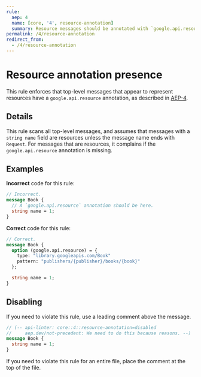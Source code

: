 ```yaml
---
rule:
  aep: 4
  name: [core, '4', resource-annotation]
  summary: Resource messages should be annotated with `google.api.resource`.
permalink: /4/resource-annotation
redirect_from:
  - /4/resource-annotation
---
```


# Resource annotation presence

This rule enforces that top-level messages that appear to represent resources
have a `google.api.resource` annotation, as described in [AEP-4][].

## Details

This rule scans all top-level messages, and assumes that messages with a
 `string name` field are resources unless the message name ends with `Request`.
For messages that are resources, it complains if the `google.api.resource`
annotation is missing.

## Examples

**Incorrect** code for this rule:

```proto
// Incorrect.
message Book {
  // A `google.api.resource` annotation should be here.
  string name = 1;
}
```

**Correct** code for this rule:

```proto
// Correct.
message Book {
  option (google.api.resource) = {
    type: "library.googleapis.com/Book"
    pattern: "publishers/{publisher}/books/{book}"
  };

  string name = 1;
}
```

## Disabling

If you need to violate this rule, use a leading comment above the message.

```proto
// (-- api-linter: core::4::resource-annotation=disabled
//     aep.dev/not-precedent: We need to do this because reasons. --)
message Book {
  string name = 1;
}
```

If you need to violate this rule for an entire file, place the comment at the
top of the file.

[aep-4]: http://aep.dev/4
[aep.dev/not-precedent]: https://aep.dev/not-precedent

